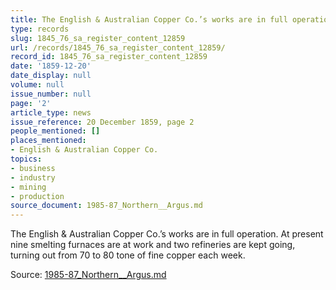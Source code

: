 ```yaml
---
title: The English & Australian Copper Co.’s works are in full operation.
type: records
slug: 1845_76_sa_register_content_12859
url: /records/1845_76_sa_register_content_12859/
record_id: 1845_76_sa_register_content_12859
date: '1859-12-20'
date_display: null
volume: null
issue_number: null
page: '2'
article_type: news
issue_reference: 20 December 1859, page 2
people_mentioned: []
places_mentioned:
- English & Australian Copper Co.
topics:
- business
- industry
- mining
- production
source_document: 1985-87_Northern__Argus.md
---
```


The English & Australian Copper Co.’s works are in full operation.  At present nine smelting furnaces are at work and two refineries are kept going, turning out from 70 to 80 tone of fine copper each week.

Source: [1985-87_Northern__Argus.md](/downloads/markdown/1985-87_Northern__Argus.md)
